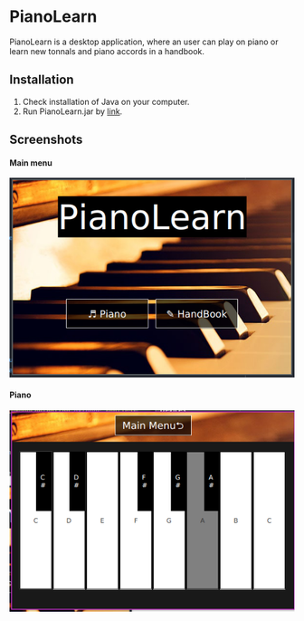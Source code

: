 # PianoLearn

PianoLearn is a desktop application, where an user can play on piano or learn new tonnals and piano accords in a handbook.  

## Installation 
1. Check installation of Java on your computer.
1. Run PianoLearn.jar by [link](/out/artifacts/PianoLearn_jar/PianoLearn.jar).

## Screenshots
#### Main menu
![Main menu](/screenshots/Screenshot_MainMenu.png)
#### Piano
![Piano](/screenshots/Screenshot_Piano.png)

